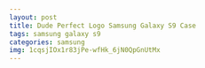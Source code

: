 ```yaml
---
layout: post
title: Dude Perfect Logo Samsung Galaxy S9 Case
tags: samsung galaxy s9
categories: samsung
img: 1cqsjIOx1r83jPe-wfHk_6jN0QpGnUtMx
---
```


